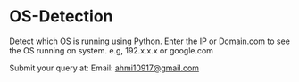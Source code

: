 # OS-Detection
Detect which OS is running using Python.
Enter the IP or Domain.com to see the OS running on system.
e.g, 192.x.x.x or google.com


Submit your query at:
Email: ahmi10917@gmail.com
